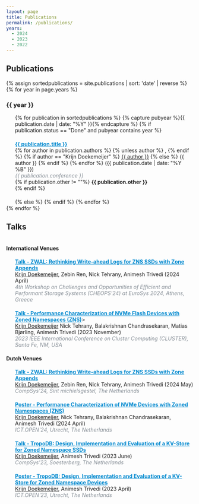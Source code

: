 ```yaml
---
layout: page
title: Publications
permalink: /publications/
years:
  - 2024
  - 2023
  - 2022
---
```

<link rel="icon" href="{{ "./favicon-32x32.png" | relative_url }}" type="image/x-icon">

<h2> Publications </h2>

<ul style="list-style: none; padding-left: 0;display:table-row;">
  {% assign sortedpublications = site.publications | sort: 'date' | reverse %}
  {% for year in page.years %}
    <h3> {{ year }} </h3>
    <ul style="list-style-type: none;">
    {% for publication in sortedpublications %}
        {% capture pubyear %}{{ publication.date | date: "%Y" }}{% endcapture %}
        {% if publication.status == "Done" and  pubyear contains year %}
        <li style="margin-top: 20px; margin-bottom: 20px;">
          <b><a href="{{ publication.url }}" style="color:#0089cf">{{ publication.title }}</a></b> <br>
          {% for author in publication.authors %}
            {% unless author %}
              ,
            {% endif %}
            {% if author == "Krijn Doekemeijer" %}
              <u>{{ author }}</u>
            {% else %}
              {{ author }}
            {% endif %}
          {% endfor %}
          ({{ publication.date | date: "%Y %B" }}) <br>
          <i style="color:#868e96">{{ publication.conference }}</i> <br>
          {% if publication.other != ""%}
            <b> {{ publication.other }} </b><br>
          {% endif %}
        </li>
        {% else %}
        {% endif %}
    {% endfor %}
    </ul>
  {% endfor %}
</ul>

<h2> Talks </h2>

<ul style="list-style: none; padding-left: 0;display:table-row;">

<h4> International Venues </h4>
<ul style="list-style-type: none;">

  <li style="margin-top: 0px; margin-bottom: 20px;">
    <b><a href="{{ site.url }}/downloads/talk_zwal_2024.pdf" style="color:#0089cf">Talk - ZWAL: Rethinking Write-ahead Logs for ZNS SSDs with Zone Appends</a></b><br>
    <u>Krijn Doekemeijer</u>, Zebin Ren, Nick Tehrany, Animesh Trivedi (2024 April)<br>
    <i style="color:#868e96">4th Workshop on Challenges and Opportunities of Efficient and Performant Storage Systems (CHEOPS'24) at EuroSys 2024, Athens, Greece</i></b><br>
  </li>

  <li style="margin-top: 0px; margin-bottom: 20px;">
    <b><a href="{{ site.url }}/downloads/talk_cluster_2023.pdf" style="color:#0089cf">Talk - Performance Characterization of NVMe Flash Devices with Zoned Namespaces (ZNS)</a></b>><br>
    <u>Krijn Doekemeijer</u> Nick Tehrany, Balakrishnan Chandrasekaran, Matias Bjørling, Animesh Trivedi (2023 November)<br>
    <i style="color:#868e96">2023 IEEE International Conference on Cluster Computing (CLUSTER), Santa Fe, NM, USA</i> <br>
  </li>
</ul>

<h4> Dutch Venues </h4>
<ul style="list-style-type: none;">

  <li style="margin-top: 0px; margin-bottom: 20px;">
    <b><a href="{{ site.url }}/downloads/talk_compsys_2024.pdf" style="color:#0089cf">Talk - ZWAL: Rethinking Write-ahead Logs for ZNS SSDs with Zone Appends</a></b><br>
    <u>Krijn Doekemeijer</u>, Zebin Ren, Nick Tehrany, Animesh Trivedi (2024 May)<br>
    <i style="color:#868e96">CompSys'24, Sint michielsgestel, The Netherlands</i> <br>
  </li>

  <li style="margin-top: 20px; margin-bottom: 20px;">
    <b><a href="{{ site.url }}/downloads/poster_ictopen_2024.pdf" style="color:#0089cf">Poster - Performance Characterization of NVMe Devices with Zoned Namespaces (ZNS)</a></b><br>
    <u>Krijn Doekemeijer</u>, Nick Tehrany, Balakrishnan Chandrasekaran, Animesh Trivedi (2024 April)<br>
    <i style="color:#868e96">ICT.OPEN'24, Utrecht, The Netherlands</i> <br>
  </li>

  <li style="margin-top: 20px; margin-bottom: 20px;">
    <b><a href="{{ site.url }}/downloads/talk_compsys_2023.pdf" style="color:#0089cf">Talk - TropoDB: Design, Implementation and Evaluation of a KV-Store for Zoned Namespace SSDs</a></b><br>
    <u>Krijn Doekemeijer</u>, Animesh Trivedi (2023 June)<br>
    <i style="color:#868e96">CompSys'23, Soesterberg, The Netherlands</i> <br>
  </li>

  <li style="margin-top: 20px; margin-bottom: 20px;">
    <b><a href="{{ site.url }}/downloads/poster_ictopen_2023.pdf" style="color:#0089cf">Poster - TropoDB: Design, Implementation and Evaluation of a KV-Store for Zoned Namespace Devices</a></b><br>
    <u>Krijn Doekemeijer</u>, Animesh Trivedi (2023 April)<br>
    <i style="color:#868e96">ICT.OPEN'23, Utrecht, The Netherlands</i> <br>
  </li>
</ul>
</ul>
